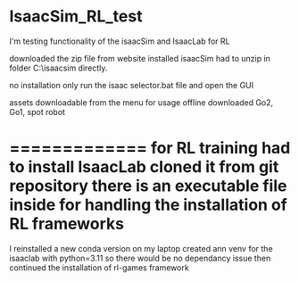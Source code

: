 # IsaacSim_RL_test
I'm testing functionality of the isaacSim and IsaacLab for RL


downloaded the zip file from website
installed isaacSim 
had to unzip in folder C:\isaacsim directly.

no installation only run the isaac selector.bat file and open the GUI

assets downloadable from the menu for usage offline
downloaded Go2,  Go1, spot robot

=============
for RL training had to install IsaacLab
cloned it from git repository
there is an executable file inside for handling the installation of RL frameworks
==============
I reinstalled a new conda version on my laptop
created ann venv for the isaaclab with python=3.11 so there would be no dependancy issue
then continued the installation of rl-games framework
